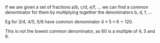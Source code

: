 If we are given a set of fractions a/b, c/d, e/f, ... we can find a
common denominator for them by multiplying together the denominators b,
d, f, ...

Eg for 3/4, 4/5, 5/6 have common denominator $4 \times 5 \times 6=120$.

This is not the lowest common denominator, as 60 is a multiple of 4, 5
and 6.
